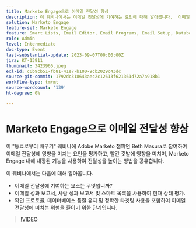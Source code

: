 ```yaml
---
title: Marketo Engage으로 이메일 전달성 향상
description: 이 웨비나에서는 이메일 전달성에 기여하는 요인에 대해 알아봅니다.  이메일 성과 보고서, 사람 성과 보고서 및 스마트 목록을 사용하여 현재 상태 평가.  확인 프로토콜, 데이터베이스 품질 유지 및 정확한 타겟팅 사용을 포함하여 이메일 전달성에 미치는 위험을 줄이기 위한 단계입니다.
solution: Marketo Engage
feature-set: Marketo Engage
feature: Smart Lists, Email Editor, Email Programs, Email Setup, Database, Target Account Management, Deliverability, Performance Insights
role: Admin
level: Intermediate
doc-type: Event
last-substantial-update: 2023-09-07T00:00:00Z
jira: KT-13911
thumbnail: 3423966.jpeg
exl-id: c6b9cb51-fb81-41e7-b100-9cb2029c43dc
source-git-commit: 1792dc318643aec2c12613f621361d72a7a918b1
workflow-type: tm+mt
source-wordcount: '139'
ht-degree: 0%

---
```


# Marketo Engage으로 이메일 전달성 향상

이 &quot;동료로부터 배우기&quot; 웨비나에 Adobe Marketo 챔피언 Beth Masura로 참여하여 이메일 전달성에 영향을 미치는 요인을 평가하고, 빨간 깃발에 영향을 미치며, Marketo Engage 내에 내장된 기능을 사용하여 전달성을 높이는 방법을 공유합니다.

이 웨비나에서는 다음에 대해 알아봅니다.

* 이메일 전달성에 기여하는 요소는 무엇입니까?
* 이메일 성과 보고서, 사람 성과 보고서 및 스마트 목록을 사용하여 현재 상태 평가.
* 확인 프로토콜, 데이터베이스 품질 유지 및 정확한 타겟팅 사용을 포함하여 이메일 전달성에 미치는 위험을 줄이기 위한 단계입니다.

>[!VIDEO](https://video.tv.adobe.com/v/3423966/?learn=on)
